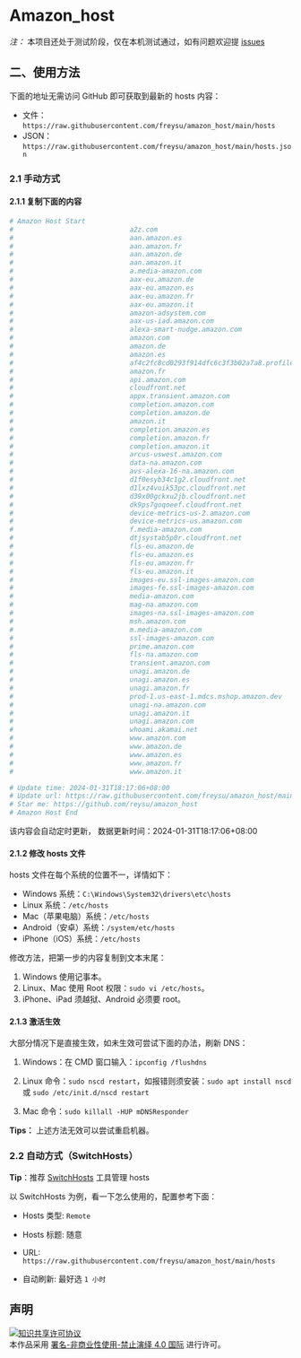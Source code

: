 # Amazon_host
*注：* 本项目还处于测试阶段，仅在本机测试通过，如有问题欢迎提 [issues](https://github.com/freysu/amazon_host/issues/new)


## 二、使用方法

下面的地址无需访问 GitHub 即可获取到最新的 hosts 内容：

- 文件：`https://raw.githubusercontent.com/freysu/amazon_host/main/hosts`
- JSON：`https://raw.githubusercontent.com/freysu/amazon_host/main/hosts.json`

### 2.1 手动方式

#### 2.1.1 复制下面的内容

```bash
# Amazon Host Start
#                             a2z.com
#                             aan.amazon.es
#                             aan.amazon.fr
#                             aan.amazon.de
#                             aan.amazon.it
#                             a.media-amazon.com
#                             aax-eu.amazon.de
#                             aax-eu.amazon.es
#                             aax-eu.amazon.fr
#                             aax-eu.amazon.it
#                             amazon-adsystem.com
#                             aax-us-iad.amazon.com
#                             alexa-smart-nudge.amazon.com
#                             amazon.com
#                             amazon.de
#                             amazon.es
#                             af4c2fc8cd0293f914dfc6c3f3b02a7a8.profile.lhr61-p2.cloudfront.net
#                             amazon.fr
#                             api.amazon.com
#                             cloudfront.net
#                             appx.transient.amazon.com
#                             completion.amazon.com
#                             completion.amazon.de
#                             amazon.it
#                             completion.amazon.es
#                             completion.amazon.fr
#                             completion.amazon.it
#                             arcus-uswest.amazon.com
#                             data-na.amazon.com
#                             avs-alexa-16-na.amazon.com
#                             d1f0esyb34c1g2.cloudfront.net
#                             d1lxz4vuik53pc.cloudfront.net
#                             d39x00gckxu2jb.cloudfront.net
#                             dk9ps7goqoeef.cloudfront.net
#                             device-metrics-us-2.amazon.com
#                             device-metrics-us.amazon.com
#                             f.media-amazon.com
#                             dtjsystab5p0r.cloudfront.net
#                             fls-eu.amazon.de
#                             fls-eu.amazon.es
#                             fls-eu.amazon.fr
#                             fls-eu.amazon.it
#                             images-eu.ssl-images-amazon.com
#                             images-fe.ssl-images-amazon.com
#                             media-amazon.com
#                             mag-na.amazon.com
#                             images-na.ssl-images-amazon.com
#                             msh.amazon.com
#                             m.media-amazon.com
#                             ssl-images-amazon.com
#                             prime.amazon.com
#                             fls-na.amazon.com
#                             transient.amazon.com
#                             unagi.amazon.de
#                             unagi.amazon.es
#                             unagi.amazon.fr
#                             prod-1.us-east-1.mdcs.mshop.amazon.dev
#                             unagi-na.amazon.com
#                             unagi.amazon.it
#                             unagi.amazon.com
#                             whoami.akamai.net
#                             www.amazon.com
#                             www.amazon.de
#                             www.amazon.es
#                             www.amazon.fr
#                             www.amazon.it

# Update time: 2024-01-31T18:17:06+08:00
# Update url: https://raw.githubusercontent.com/freysu/amazon_host/main/hosts
# Star me: https://github.com/reysu/amazon_host
# Amazon Host End

```

该内容会自动定时更新， 数据更新时间：2024-01-31T18:17:06+08:00

#### 2.1.2 修改 hosts 文件

hosts 文件在每个系统的位置不一，详情如下：
- Windows 系统：`C:\Windows\System32\drivers\etc\hosts`
- Linux 系统：`/etc/hosts`
- Mac（苹果电脑）系统：`/etc/hosts`
- Android（安卓）系统：`/system/etc/hosts`
- iPhone（iOS）系统：`/etc/hosts`

修改方法，把第一步的内容复制到文本末尾：

1. Windows 使用记事本。
2. Linux、Mac 使用 Root 权限：`sudo vi /etc/hosts`。
3. iPhone、iPad 须越狱、Android 必须要 root。

#### 2.1.3 激活生效
大部分情况下是直接生效，如未生效可尝试下面的办法，刷新 DNS：

1. Windows：在 CMD 窗口输入：`ipconfig /flushdns`

2. Linux 命令：`sudo nscd restart`，如报错则须安装：`sudo apt install nscd` 或 `sudo /etc/init.d/nscd restart`

3. Mac 命令：`sudo killall -HUP mDNSResponder`

**Tips：** 上述方法无效可以尝试重启机器。

### 2.2 自动方式（SwitchHosts）

**Tip**：推荐 [SwitchHosts](https://github.com/oldj/SwitchHosts) 工具管理 hosts

以 SwitchHosts 为例，看一下怎么使用的，配置参考下面：

- Hosts 类型: `Remote`

- Hosts 标题: 随意

- URL: `https://raw.githubusercontent.com/freysu/amazon_host/main/hosts`

- 自动刷新: 最好选 `1 小时`


## 声明
<a rel="license" href="https://creativecommons.org/licenses/by-nc-nd/4.0/deed.zh"><img alt="知识共享许可协议" style="border-width: 0" src="https://licensebuttons.net/l/by-nc-nd/4.0/88x31.png"></a><br>本作品采用 <a rel="license" href="https://creativecommons.org/licenses/by-nc-nd/4.0/deed.zh">署名-非商业性使用-禁止演绎 4.0 国际</a> 进行许可。
